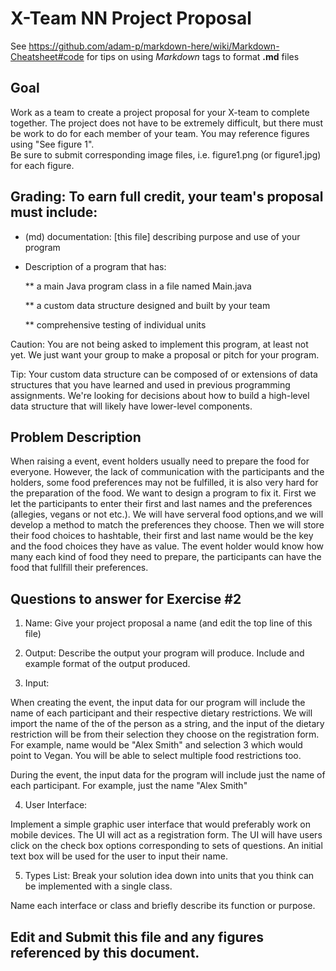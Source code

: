 # X-Team NN Project Proposal

See https://github.com/adam-p/markdown-here/wiki/Markdown-Cheatsheet#code for tips on using *Markdown* tags to format __.md__ files

## Goal

Work as a team to create a project proposal for your X-team to complete together.
The project does not have to be extremely difficult,
but there must be work to do for each member of your team.
You may reference figures using "See figure 1".  
Be sure to submit corresponding image files, i.e. figure1.png (or figure1.jpg) for each figure.

## Grading: To earn full credit, your team's proposal must include:

* (md) documentation: [this file] describing purpose and use of your program

* Description of a program that has:

  ** a main Java program class in a file named Main.java
  
  ** a custom data structure designed and built by your team
  
  ** comprehensive testing of individual units
  
 Caution: You are not being asked to implement this program, at least not yet. 
 We just want your group to make a proposal or pitch for your program.
 
 Tip: Your custom data structure can be composed of or extensions of data structures that you have learned and used in previous programming assignments.  We're looking for decisions about how to build a high-level data structure that will likely have lower-level components.

## Problem Description
When raising a event, event holders usually need to prepare the food for everyone. However, the lack of communication with the participants and the holders, some food preferences may not be fulfilled, it is also very hard for the preparation of the food. We want to design a program to fix it. First we let the participants to enter their first and last names and the preferences (allegies, vegans or not etc.). We will have serveral food options,and we will develop a method to match the preferences they choose. Then we will store their food choices to hashtable, their first and last name would be the key and the food choices they have as value. The event holder would know how many each kind of food they need to prepare, the participants can have the food that fullfill their preferences. 

## Questions to answer for Exercise #2

1. Name: Give your project proposal a name (and edit the top line of this file)



2. Output: Describe the output your program will produce.  Include and example format of the output produced.



3. Input: 

When creating the event, the input data for our program will include the name of each participant and their respective dietary restrictions. We will import the name of the of the person as a string, and the input of the dietary restriction will be from their selection they choose on the registration form. For example, name would be "Alex Smith" and selection 3 which would point to Vegan. You will be able to select multiple food restrictions too.

During the event, the input data for the program will include just the name of each participant. For example, just the name "Alex Smith"


4. User Interface:  

Implement a simple graphic user interface that would preferably work on mobile devices. The UI will act as a registration form. The UI will have users click on the check box options corresponding to sets of questions. An initial text box will be used for the user to input their name.


5. Types List: Break your solution idea down into units that you think can be implemented with a single class.



Name each interface or class and briefly describe its function or purpose.


## Edit and Submit this file and any figures referenced by this document.

